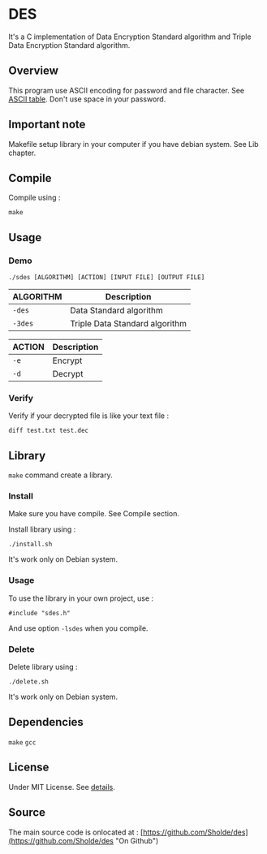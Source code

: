 # DES

It's a C implementation of Data Encryption Standard algorithm and Triple Data Encryption Standard algorithm.

## Overview

This program use ASCII encoding for password and file character. See [ASCII table](http://www.asciitable.com). Don't use space in your password.

## Important note

Makefile setup library in your computer if you have debian system. See Lib chapter.

## Compile

Compile using :

```
make
```

## Usage

### Demo

```
./sdes [ALGORITHM] [ACTION] [INPUT FILE] [OUTPUT FILE]
```

| ALGORITHM | Description |
| --------- | ----------- |
| `-des`    | Data Standard algorithm |
| `-3des`   | Triple Data Standard algorithm |

| ACTION | Description |
| ------ | ----------- |
| `-e`   | Encrypt |
| `-d`   | Decrypt |

### Verify

Verify if your decrypted file is like your text file :

```
diff test.txt test.dec
```

## Library

`make` command create a library.

### Install

Make sure you have compile. See Compile section.

Install library using :

```
./install.sh
```

It's work only on Debian system.

### Usage

To use the library in your own project, use :

```
#include "sdes.h"
```

And use option `-lsdes` when you compile.

### Delete

Delete library using :

```
./delete.sh
```

It's work only on Debian system.


## Dependencies

`make` `gcc`

## License

Under MIT License. See [details](https://github.com/Sholde/des/blob/master/LICENSE "License").

## Source

The main source code is onlocated at : [https://github.com/Sholde/des](https://github.com/Sholde/des "On Github")
